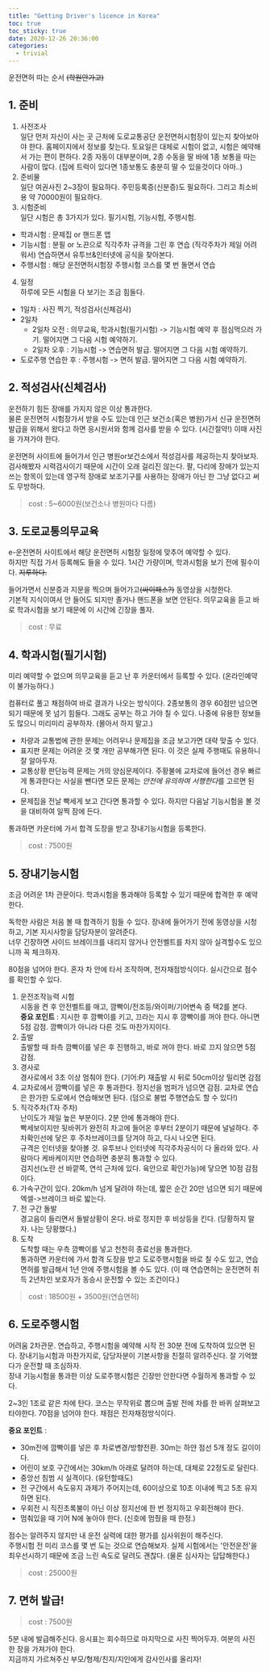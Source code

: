 ```yaml
---
title: "Getting Driver's licence in Korea"
toc: true
toc_sticky: true
date: 2020-12-26 20:36:00
categories: 
  - trivial
---
```


운전면허 따는 순서 ~~(학원안가고)~~


## 1. 준비

1. 사전조사  
일단 먼저 자신이 사는 곳 근처에 도로교통공단 운전면허시험장이 있는지 찾아보아야 한다. 홈페이지에서 정보를 찾는다. 
토요일은 대체로 시험이 없고, 시험은 예약해서 가는 편이 편하다. 
2종 자동이 대부분이며, 2종 수동을 딸 바에 1종 보통을 따는 사람이 많다. (집에 트럭이 있다면 1종보통도 충분히 딸 수 있을것이다 아마..)
2. 준비물  
일단 여권사진 2~3장이 필요하다. 주민등록증(신분증)도 필요하다. 그리고 최소비용 약 70000원이 필요하다.
3. 시험준비  
일단 시험은 총 3가지가 있다. 필기시험, 기능시험, 주행시험.
* 학과시험 : 문제집 or 핸드폰 앱
* 기능시험 : 분필 or 노끈으로 직각주차 규격을 그린 후 연습 (직각주차가 제일 어려워서) 연습하면서 유투브&인터넷에 공식을 찾아본다.
* 주행시험 : 해당 운전면허시험장 주행시험 코스를 몇 번 돌면서 연습
4. 일정  
하루에 모든 시험을 다 보기는 조금 힘들다.
- 1일차 : 사진 찍기, 적성검사(신체검사)
- 2일차
  - 2일차 오전 : 의무교육, 학과시험(필기시험) -> 기능시험 예약 후 점심먹으러 가기. 떨어지면 그 다음 시험 예약하기.
  - 2일차 오후 : 기능시험 -> 연습면허 발급. 떨어지면 그 다음 시험 예약하기.
- 도로주행 연습한 후 : 주행시험 -> 면허 발급. 떨어지면 그 다음 시험 예약하기.


## 2. 적성검사(신체검사)

운전하기 힘든 장애를 가지지 않은 이상 통과한다.  
물론 운전면허 시험장가서 받을 수도 있는데 인근 보건소(혹은 병원)가서 신규 운전면허 발급을 위해서 왔다고 하면 응시원서와 함께 검사를 받을 수 있다. (시간절약!) 
이때 사진을 가져가야 한다. 

운전면허 사이트에 들어가서 인근 병원or보건소에서 적성검사를 제공하는지 찾아보자.
검사해봤자 시력검사이기 때문에 시간이 오래 걸리진 않는다. 팔, 다리에 장애가 있는지 쓰는 항목이 있는데 영구적 장애로 보조기구를 사용하는 장애가 아닌 한 그냥 없다고 써도 무방하다.

> cost : 5~6000원(보건소나 병원마다 다름)


## 3. 도로교통의무교육

e-운전면허 사이트에서 해당 운전면허 시험장 일정에 맞추어 예약할 수 있다.  
하지만 직접 가서 등록해도 들을 수 있다. 1시간 가량이며, 학과시험을 보기 전에 필수이다. ~~지루하다.~~

들어가면서 신분증과 지문을 찍으며 들어가고~~(싸이패스?)~~ 동영상을 시청한다.  
기본적 지식이여서 안 들어도 되지만 졸거나 핸드폰을 보면 안된다. 의무교육을 듣고 바로 학과시험을 보기 때문에 이 시간에 긴장을 풀자.

> cost : 무료


## 4. 학과시험(필기시험)

미리 예약할 수 없으며 의무교육을 듣고 난 후 카운터에서 등록할 수 있다. (온라인예약이 불가능하다.)

컴퓨터로 풀고 채점하여 바로 결과가 나오는 방식이다. 
2종보통의 경우 60점만 넘으면 되기 때문에 못 넘기 힘들다. 그래도 공부는 하고 가야 칠 수 있다. 나중에 유용한 정보들도 많으니 미리미리 공부하자. (몰아서 하지 말고.)

- 차량과 교통법에 관한 문제는 어려우나 문제집을 조금 보고가면 대략 맞출 수 있다.
- 표지판 문제는 어려운 것 몇 개만 공부해가면 된다. 이 것은 실제 주행때도 유용하니 잘 알아두자.
- 교통상황 판단능력 문제는 거의 양심문제이다. 주황불에 교차로에 들어선 경우 빠르게 통과한다는 사실을 뺀다면 모든 문제는 *안전에 유의하며 서행한다*를 고르면 된다.
- 문제집을 전날 빡세게 보고 간다면 통과할 수 있다. 하지만 다음날 기능시험을 볼 것을 대비하여 일찍 잠에 든다.

통과하면 카운터에 가서 합격 도장을 받고 장내기능시험을 등록한다.

> cost : 7500원


## 5. 장내기능시험

조금 어려운 1차 관문이다. 
학과시험을 통과해야 등록할 수 있기 때문에 합격한 후 예약한다. 

독학한 사람은 처음 볼 때 합격하기 힘들 수 있다. 장내에 들어가기 전에 동영상을 시청하고, 기본 지시사항을 담당자분이 알려준다.  
너무 긴장하면 사이드 브레이크를 내리지 않거나 안전벨트를 차지 않아 실격할수도 있으니까 꼭 체크하자.

80점을 넘어야 한다. 혼자 차 안에 타서 조작하며, 전자채점방식이다. 실시간으로 점수를 확인할 수 있다.

1. 운전조작능력 시험  
시동을 켠 후 안전벨트를 매고, 깜빡이/전조등/와이퍼/기어변속 중 택2를 본다.  
**중요 포인트** : 지시한 후 깜빡이를 키고, 끄라는 지시 후 깜빡이를 꺼야 한다. 아니면 5점 감점. 깜빡이가 아니라 다른 것도 마찬가지이다.
2. 출발  
출발할 때 좌측 깜빡이를 넣은 후 진행하고, 바로 꺼야 한다. 바로 끄지 않으면 5점 감점.
3. 경사로  
경사로에서 3초 이상 멈춰야 한다. (기어:P) 재출발 시 뒤로 50cm이상 밀리면 감점
4. 교차로에서 깜빡이를 넣은 후 통과한다. 정지선을 범퍼가 넘으면 감점. 교차로 연습은 한가한 도로에서 연습해보면 된다. (덤으로 불법 주행연습도 할 수 있다!)
5. 직각주차(T자 주차)  
난이도가 제일 높은 부분이다. 2분 안에 통과해야 한다.  
빡세보이지만 뒷바퀴가 완전히 차고에 들어온 후부터 2분이기 때문에 널널하다. 주차확인선에 닿은 후 주차브레이크를 당겨야 하고, 다시 나오면 된다.  
규격은 인터넷을 찾아볼 것. 유투브나 인터넷에 직각주차공식이 다 올라와 있다. 사람마다 케바케이지만 연습하면 충분히 통과할 수 있다.  
검지선(노란 선 바깥쪽, 연석 근처에 있다. 육안으로 확인가능)에 닿으면 10점 감점이다.
6. 가속구간이 있다. 20km/h 넘게 달려야 하는데, 짧은 순간 20만 넘으면 되기 때문에 엑셀->브레이크 바로 밟는다.
7. 전 구간 돌발  
경고음이 들리면서 돌발상황이 온다. 바로 정지한 후 비상등을 킨다. (당황하지 말자. 나는 당황했다.)
8. 도착  
도착할 때는 우측 깜빡이를 넣고 천천히 종료선을 통과한다.  
통과하면 카운터에 가서 합격 도장을 받고 도로주행시험을 바로 칠 수도 있고, 연습면허를 발급해서 1년 안에 주행시험을 볼 수도 있다. 
(이 때 연습면허는 운전면허 취득 2년차인 보호자가 동승시 운전할 수 있는 조건이다.)

> cost : 18500원 + 3500원(연습면허)


## 6. 도로주행시험

어려움 2차관문.
연습하고, 주행시험을 예약해 시작 전 30분 전에 도착하여 있으면 된다. 장내기능시험과 마찬가지로, 담당자분이 기본사항을 친절히 알려주신다. 잘 기억했다가 운전할 때 조심하자.  
장내 기능시험을 통과한 이상 도로주행시험은 긴장만 안한다면 수월하게 통과할 수 있다.

2~3인 1조로 같은 차에 탄다. 코스는 무작위로 뽑으며 출발 전에 차를 한 바퀴 살펴보고 타야한다. 70점을 넘어야 한다. 채점은 전자채점방식이다.

**중요 포인트** : 
- 30m전에 깜빡이를 넣은 후 차로변경/방향전환. 30m는 하얀 점선 5개 정도 길이이다.
- 어린이 보호 구간에서는 30km/h 아래로 달려야 하는데, 대체로 22정도로 달린다.
- 중앙선 침범 시 실격이다. (유턴할때도)
- 전 구간에서 속도유지 과제가 주어지는데, 60이상으로 10초 이내에 찍고 5초 유지하면 된다.
- 우회전 시 직진초록불이 아닌 이상 정지선에 한 번 정지하고 우회전해야 한다.
- 멈춰있을 때 기어 N에 놓아야 한다. (신호에 멈췄을 때 한정.)

점수는 알려주지 않지만 내 운전 실력에 대한 평가를 심사위원이 해주신다.  
주행시험 전 미리 코스를 몇 번 도는 것으로 연습해보자. 실제 시험에서는 '안전운전'을 최우선시하기 때문에 조금 느린 속도로 달려도 괜찮다. (물론 심사자는 답답해한다.)

> cost : 25000원

## 7. 면허 발급!
> cost : 7500원

5분 내에 발급해주신다. 응시표는 회수하므로 마지막으로 사진 찍어두자. 여분의 사진 한 장을 가져가야 한다.  
지금까지 가르쳐주신 부모/형제/친지/지인에게 감사인사를 올리자!
